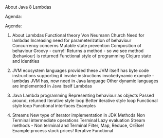 About Java 8 Lambdas

Agenda:

Agenda:

1. About Lambdas
	Functional theory
		Von Neumann
		Church
	Need for lambdas
		Increasing need for parameterization of behaviour
		Concurrency concerns
			Mutable state prevention
			Composition of behaviour
				Groovy - curry!!
					Returns a method - so we see method (behaviour) is returned
		Functional style of programming
			Clojure state and identities
2. JVM ecosystem languages provided these 
	JVM itself has byte code instructions supporting it
		invoke instructions
		invokedynamic example - lambdas
	JVM has, now need in Java language 
		Other dynamic languages are implemented in Java itself
		Lambdas

3. Java Lambda programming
	Representing behaviour as objects
		Passed around, returned
	Iterative style loop
	Better iterative style loop
	Functional style loop
	Functional interfaces
		Examples

4. Streams
	New type of iterator implementation in JDK
	Methods
		Non Terminal intermediate operations
		Terminal
		Lazy evaluation
	Stream methods - Non terminal and Terminal
		Filter, Map, Reduce, OrElse!
	Example
		process stock prices! 
		Iterative
		Functional


		
		